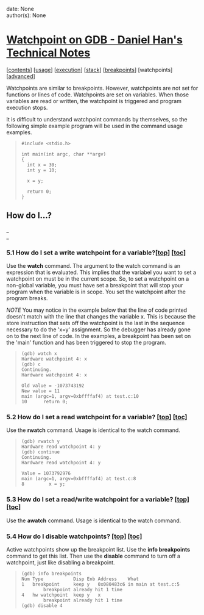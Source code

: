 
date: None  
author(s): None  

# [Watchpoint on GDB - Daniel Han's Technical Notes](https://sites.google.com/site/xiangyangsite/home/technical-tips/software-development/gdb-tips/watchpoint-on-gdb)

[[contents](http://www.unknownroad.com/rtfm/gdbtut/gdbtoc.html)] [[usage](http://www.unknownroad.com/rtfm/gdbtut/gdbuse.html)] [[execution](http://www.unknownroad.com/rtfm/gdbtut/gdbstep.html)] [[stack](http://www.unknownroad.com/rtfm/gdbtut/gdbstack.html)] [[breakpoints](http://www.unknownroad.com/rtfm/gdbtut/gdbbreak.html)] [watchpoints] [[advanced](http://www.unknownroad.com/rtfm/gdbtut/gdbadvanced.html)]

Watchpoints are similar to breakpoints. However, watchpoints are not set for functions or lines of code. Watchpoints are set on variables. When those variables are read or written, the watchpoint is triggered and program execution stops.

It is difficult to understand watchpoint commands by themselves, so the following simple example program will be used in the command usage examples.

> 
>     #include <stdio.h>
>     
>     int main(int argc, char **argv)
>     {
>       int x = 30;
>       int y = 10;
>     
>       x = y;
>     
>       return 0;
>     }
>     

## How do I...?

 _  
_  


### 5.1 How do I set a write watchpoint for a variable?[[top]](http://www.unknownroad.com/rtfm/gdbtut/gdbwatch.html#HOW) [[toc]](http://www.unknownroad.com/rtfm/gdbtut/gdbtoc.html)

Use the **watch** command. The argument to the watch command is an expression that is evaluated. This implies that the variabel you want to set a watchpoint on must be in the current scope. So, to set a watchpoint on a non-global variable, you must have set a breakpoint that will stop your program when the variable is in scope. You set the watchpoint after the program breaks.

*NOTE* You may notice in the example below that the line of code printed doesn't match with the line that changes the variable x. This is because the store instruction that sets off the watchpoint is the last in the sequence necessary to do the 'x=y' assignment. So the debugger has already gone on to the next line of code. In the examples, a breakpoint has been set on the 'main' function and has been triggered to stop the program.

> 
>     (gdb) watch x
>     Hardware watchpoint 4: x
>     (gdb) c
>     Continuing.
>     Hardware watchpoint 4: x
>     
>     Old value = -1073743192
>     New value = 11
>     main (argc=1, argv=0xbffffaf4) at test.c:10
>     10      return 0;
>     

  


### 5.2 How do I set a read watchpoint for a variable? [[top]](http://www.unknownroad.com/rtfm/gdbtut/gdbwatch.html#HOW) [[toc]](http://www.unknownroad.com/rtfm/gdbtut/gdbtoc.html)

Use the **rwatch** command. Usage is identical to the watch command.

> 
>     (gdb) rwatch y 
>     Hardware read watchpoint 4: y
>     (gdb) continue
>     Continuing.
>     Hardware read watchpoint 4: y
>     
>     Value = 1073792976
>     main (argc=1, argv=0xbffffaf4) at test.c:8
>     8         x = y;
>     

  


### 5.3 How do I set a read/write watchpoint for a variable? [[top]](http://www.unknownroad.com/rtfm/gdbtut/gdbwatch.html#HOW) [[toc]](http://www.unknownroad.com/rtfm/gdbtut/gdbtoc.html)

Use the **awatch** command. Usage is identical to the watch command.

  


### 5.4 How do I disable watchpoints? [[top]](http://www.unknownroad.com/rtfm/gdbtut/gdbwatch.html#HOW) [[toc]](http://www.unknownroad.com/rtfm/gdbtut/gdbtoc.html)

Active watchpoints show up the breakpoint list. Use the **info breakpoints** command to get this list. Then use the **disable** command to turn off a watchpoint, just like disabling a breakpoint.

> 
>     (gdb) info breakpoints
>     Num Type           Disp Enb Address    What
>     1   breakpoint     keep y   0x080483c6 in main at test.c:5
>             breakpoint already hit 1 time
>     4   hw watchpoint  keep y   x
>             breakpoint already hit 1 time
>     (gdb) disable 4

